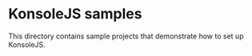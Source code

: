 # KonsoleJS samples
This directory contains sample projects that demonstrate how to set up KonsoleJS.
